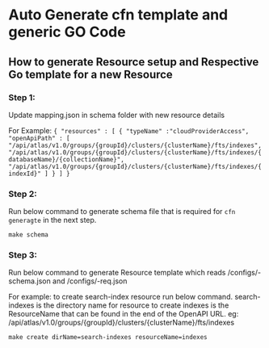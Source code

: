 # Auto Generate cfn template and generic GO Code

## How to generate Resource setup and Respective Go template for a new Resource

### Step 1:

Update mapping.json in schema folder with new resource details

For Example:
    `{
        "resources" : [
            {
                "typeName" :"cloudProviderAccess",
                "openApiPath" : [
                "/api/atlas/v1.0/groups/{groupId}/clusters/{clusterName}/fts/indexes",
                "/api/atlas/v1.0/groups/{groupId}/clusters/{clusterName}/fts/indexes/{databaseName}/{collectionName}",
                "/api/atlas/v1.0/groups/{groupId}/clusters/{clusterName}/fts/indexes/{indexId}"
                ]
            }
        ]
    }`


### Step 2:
Run below command to generate schema file that is required for ``cfn generagte`` in the next step.

    make schema

### Step 3:
Run below command to generate Resource template which reads
/configs/<resource>-schema.json and /configs/<resource>-req.json

For example: to create search-index resource run below command.
search-indexes is the directory name for resource to create
indexes is the ResourceName that can be found in the end of the OpenAPI URL.
eg: /api/atlas/v1.0/groups/{groupId}/clusters/{clusterName}/fts/indexes

    make create dirName=search-indexes resourceName=indexes


